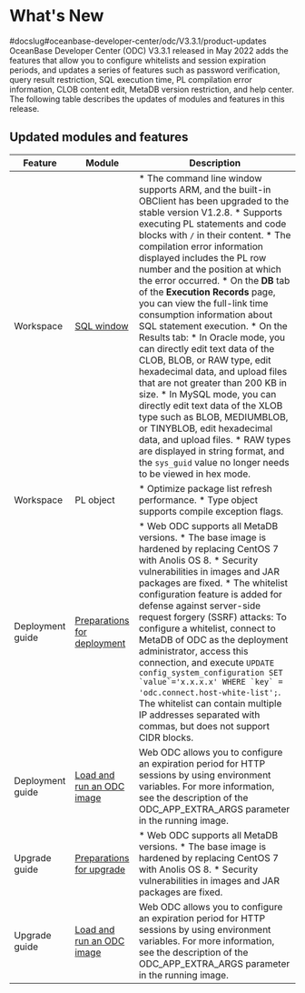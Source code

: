 What's New 
===============================
#docslug#oceanbase-developer-center/odc/V3.3.1/product-updates
OceanBase Developer Center (ODC) V3.3.1 released in May 2022 adds the features that allow you to configure whitelists and session expiration periods, and updates a series of features such as password verification, query result restriction, SQL execution time, PL compilation error information, CLOB content edit, MetaDB version restriction, and help center. The following table describes the updates of modules and features in this release. 

Updated modules and features 
-------------------------------------------------



|     Feature      |                                   Module                                   |                                                                                                                                                                                                                                                                                                                                                                                                                                                                                                                                                                                                                                  Description                                                                                                                                                                                                                                                                                                                                                                                                                                                                                                                                                                                                                                   |
|------------------|----------------------------------------------------------------------------|--------------------------------------------------------------------------------------------------------------------------------------------------------------------------------------------------------------------------------------------------------------------------------------------------------------------------------------------------------------------------------------------------------------------------------------------------------------------------------------------------------------------------------------------------------------------------------------------------------------------------------------------------------------------------------------------------------------------------------------------------------------------------------------------------------------------------------------------------------------------------------------------------------------------------------------------------------------------------------------------------------------------------------------------------------------------------------------------------------------------------------------------------------------------------------------------------------------------------------------------------------------------------------|
| Workspace        | [SQL window](../7.client-odc-user-guide/4.client-odc-use-workspace/2.client-odc-sql-window.md)                  | * The command line window supports ARM, and the built-in OBClient has been upgraded to the stable version V1.2.8.   * Supports executing PL statements and code blocks with `/` in their content.   * The compilation error information displayed includes the PL row number and the position at which the error occurred.   * On the **DB** tab of the **Execution Records** page, you can view the full-link time consumption information about SQL statement execution.   * On the Results tab: * In Oracle mode, you can directly edit text data of the CLOB, BLOB, or RAW type, edit hexadecimal data, and upload files that are not greater than 200 KB in size.   * In MySQL mode, you can directly edit text data of the XLOB type such as BLOB, MEDIUMBLOB, or TINYBLOB, edit hexadecimal data, and upload files.   * RAW types are displayed in string format, and the `sys_guid` value no longer needs to be viewed in hex mode.      |
| Workspace        | PL object                                                                  | * Optimize package list refresh performance.   * Type object supports compile exception flags.                                                                                                                                                                                                                                                                                                                                                                                                                                                                                                                                                                                                                                                                                                                                                                                                                                                                                                                                                                                                                                                                                              |
| Deployment guide | [Preparations for deployment](../8.deployment-guide/2.preparations-before-deployment.md) | * Web ODC supports all MetaDB versions.   * The base image is hardened by replacing CentOS 7 with Anolis OS 8.   * Security vulnerabilities in images and JAR packages are fixed.   * The whitelist configuration feature is added for defense against server-side request forgery (SSRF) attacks: To configure a whitelist, connect to MetaDB of ODC as the deployment administrator, access this connection, and execute ``UPDATE config_system_configuration SET `value`='x.x.x.x' WHERE `key` = 'odc.connect.host-white-list';``. The whitelist can contain multiple IP addresses separated with commas, but does not support CIDR blocks.                                                                                                                                                                                                                                                                                                                                                                                                                                                                            |
| Deployment guide | [Load and run an ODC image](../8.deployment-guide/3.deploy-a-single-odc-node/2.load-and-run-single-odc-images.md)   | Web ODC allows you to configure an expiration period for HTTP sessions by using environment variables.  For more information, see the description of the ODC_APP_EXTRA_ARGS parameter in the running image.                                                                                                                                                                                                                                                                                                                                                                                                                                                                                                                                                                                                                                                                                                                                                                                                                                                                                                                                                                                                                                                    |
| Upgrade guide    | [Preparations for upgrade](../9.upgrade-guide/2.preparation-for-upgrade.md)    | * Web ODC supports all MetaDB versions.   * The base image is hardened by replacing CentOS 7 with Anolis OS 8.   * Security vulnerabilities in images and JAR packages are fixed.                                                                                                                                                                                                                                                                                                                                                                                                                                                                                                                                                                                                                                                                                                                                                                                                                                                                                                                                                                          |
| Upgrade guide    | [Load and run an ODC image](../9.upgrade-guide/3.upgrade-single-node-odc/3.upgrade-guide-load-and-run-single-odc-images.md)   | Web ODC allows you to configure an expiration period for HTTP sessions by using environment variables.  For more information, see the description of the ODC_APP_EXTRA_ARGS parameter in the running image.                                                                                                                                                                                                                                                                                                                                                                                                                                                                                                                                                                                                                                                                                                                                                                                                                                                                                                                                                                                                                                                    |


